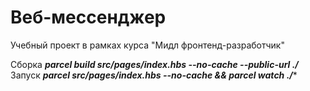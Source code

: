 # Веб-мессенджер

Учебный проект в рамках курса "Мидл фронтенд-разработчик"

Сборка ***parcel build src/pages/index.hbs --no-cache --public-url ./*** <br>
Запуск ***parcel src/pages/index.hbs --no-cache && parcel watch ./****